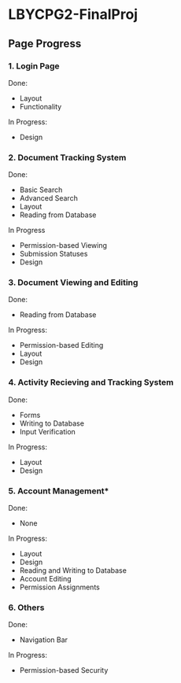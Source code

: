 # LBYCPG2-FinalProj

## **Page Progress**
### **1. Login Page**
Done:
- Layout
- Functionality

In Progress:
- Design

### **2. Document Tracking System**
Done:
- Basic Search
- Advanced Search
- Layout
- Reading from Database

In Progress
- Permission-based Viewing
- Submission Statuses
- Design

### **3. Document Viewing and Editing**
Done:
- Reading from Database

In Progress:
- Permission-based Editing
- Layout
- Design

### **4. Activity Recieving and Tracking System**
Done:
- Forms
- Writing to Database
- Input Verification

In Progress:
- Layout
- Design

### **5. Account Management***
Done:
- None

In Progress:
- Layout
- Design
- Reading and Writing to Database
- Account Editing
- Permission Assignments

### **6. Others**
Done:
- Navigation Bar

In Progress:
- Permission-based Security